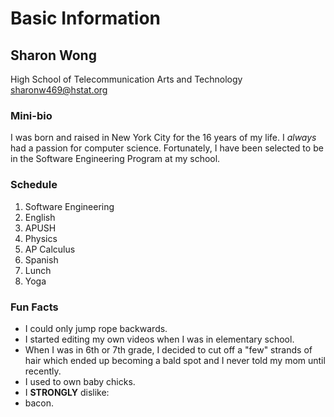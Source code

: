 # Basic Information  
Sharon Wong  
---
High School of Telecommunication Arts and Technology  
sharonw469@hstat.org 
### Mini-bio  
I was born and raised in New York City for the 16 years of my life. I _always_ had a passion for computer science. Fortunately, I have been selected to be in the Software Engineering Program at my school.
### Schedule  
1. Software Engineering
2. English
3. APUSH
4. Physics
5. AP Calculus
6. Spanish
7. Lunch
8. Yoga  

### Fun Facts  
*  I could only jump rope backwards.
*  I started editing my own videos when I was in elementary school.  
*  When I was in 6th or 7th grade, I decided to cut off a "few" strands of hair which ended up becoming a bald spot and I never told my mom until recently. 
*  I used to own baby chicks.
*  I **STRONGLY** dislike: 
  * bacon.  